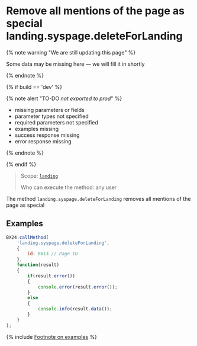 # Remove all mentions of the page as special landing.syspage.deleteForLanding

{% note warning "We are still updating this page" %}

Some data may be missing here — we will fill it in shortly

{% endnote %}

{% if build == 'dev' %}

{% note alert "TO-DO _not exported to prod_" %}

- missing parameters or fields
- parameter types not specified
- required parameters not specified
- examples missing
- success response missing
- error response missing

{% endnote %}

{% endif %}

> Scope: [`landing`](../../../scopes/permissions.md)
>
> Who can execute the method: any user

The method `landing.syspage.deleteForLanding` removes all mentions of the page as special

## Examples

```js
BX24.callMethod(
    'landing.syspage.deleteForLanding',
    {
        id: 8613 // Page ID
    },
    function(result)
    {
        if(result.error())
        {
            console.error(result.error());
        }
        else
        {
            console.info(result.data());
        }
    }
);
```

{% include [Footnote on examples](../../../../_includes/examples.md) %}
